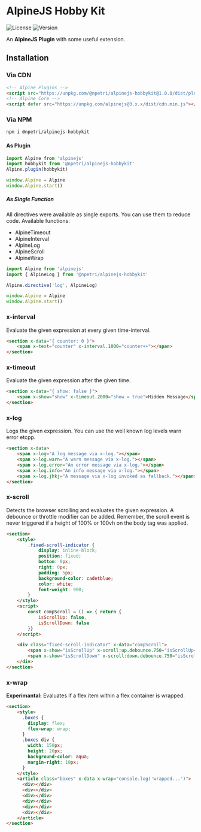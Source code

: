 # AlpineJS Hobby Kit
![License](https://img.shields.io/npm/l/@npetri/alpinejs-hobbykit?style=for-the-badge) ![Version](https://img.shields.io/npm/v/@npetri/alpinejs-hobbykit?style=for-the-badge)

An **AlpineJS Plugin** with some useful extension.

## Installation

### Via CDN
```html
<!-- Alpine Plugins -->
<script src="https://unpkg.com/@npetri/alpinejs-hobbykit@1.0.0/dist/plugin.min.js" defer></script>
<!-- Alpine Core -->
<script defer src="https://unpkg.com/alpinejs@3.x.x/dist/cdn.min.js"></script>
```

### Via NPM

```bash
npm i @npetri/alpinejs-hobbykit
```
#### As Plugin
```javascript
import Alpine from 'alpinejs'
import hobbykit from '@npetri/alpinejs-hobbykit'
Alpine.plugin(hobbykit)

window.Alpine = Alpine
window.Alpine.start()
```
##### As Single Function
All directives were available as single exports. You can use them to reduce code. Available functions:
- AlpineTimeout
- AlpineInterval
- AlpineLog
- AlpineScroll
- AlpineWrap

```javascript
import Alpine from 'alpinejs'
import { AlpineLog } from '@npetri/alpinejs-hobbykit'

Alpine.directive('log', AlpineLog)

window.Alpine = Alpine
window.Alpine.start()
```

### x-interval
Evaluate the given expression at every given time-interval.
```html
<section x-data="{ counter: 0 }">
    <span x-text="counter" x-interval.1000="counter++"></span>
</section>
```
### x-timeout
Evaluate the given expression after the given time.
```html
<section x-data="{ show: false }">
    <span x-show="show" x-timeout.2000="show = true">Hidden Message</span>
</section>
```
### x-log
Logs the given expression. You can use the well known log levels warn error etcpp.
```html
<section x-data>
    <span x-log="A log message via x-log."></span>
    <span x-log.warn="A warn message via x-log."></span>
    <span x-log.error="An error message via x-log."></span>
    <span x-log.info="An info message via x-log."></span>
    <span x-log.jhkj="A message via x-log invoked as fallback."></span>
</section>
```
### x-scroll
Detects the browser scrolling and evaluates the given expression. A debounce or throttle modifier can be added. Remember, the scroll event is never triggered if a height of 100% or 100vh on the body tag was applied.
```html
<section>
    <style>
        .fixed-scroll-indicator {
            display: inline-block;
            position: fixed;
            bottom: 0px;
            right: 0px;
            padding: 5px;
            background-color: cadetblue;
            color: white;
            font-weight: 900;
        }
    </style>
    <script>
        const compScroll = () => { return {
            isScrollUp: false,
            isScrollDown: false
        }}
    </script>

    <div class="fixed-scroll-indicator" x-data="compScroll">
        <span x-show="isScrollUp" x-scroll:up.debounce.750="isScrollUp=true; isScrollDown=false;">Up</span>
        <span x-show="isScrollDown" x-scroll:down.debounce.750="isScrollDown=true; isScrollUp=false;">Down</span>
    </div>
</section>
```
### x-wrap
**Experimantal:** Evaluates if a flex item within a flex container is wrapped.
```html
<section>
    <style>
      .boxes {
        display: flex;
        flex-wrap: wrap;
      }
      .boxes div {
        width: 150px;
        height: 20px;
        background-color: aqua;
        margin-right: 10px;
      }
    </style>
    <article class="boxes" x-data x-wrap="console.log('wrapped...')">
      <div></div>
      <div></div>
      <div></div>
      <div></div>
      <div></div>
      <div></div>
    </article>
</section>
```
